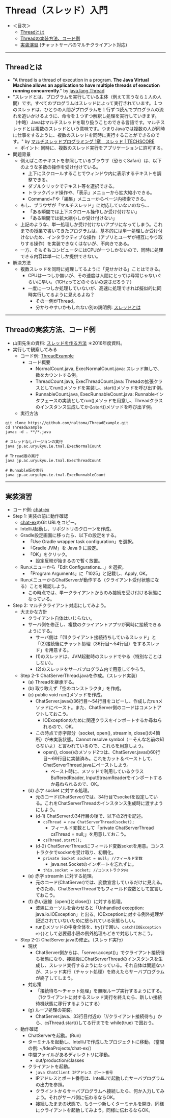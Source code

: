 # Thread（スレッド）入門

- ＜目次＞
  - <a href="#intro">Threadとは</a>
  - <a href="#howto">Threadの実装方法、コード例</a>
  - <a href="#ex">実装演習</a> (チャットサーバのマルチクライアント対応)

<hr>

## <a name="intro">Threadとは</a>
- "A thread is a thread of execution in a program. **The Java Virtual Machine allows an application to have multiple threads of execution running concurrently**." by [java.lang.Thread](http://docs.oracle.com/javase/9/docs/api/java/lang/Thread.html)
- "スレッドとは、プログラムを実行している主体（例えて言うなら１人の人間）です。すべてのプログラムはスレッドによって実行されています。１つのスレッドは、ひとりの人間がプログラムを１行ずつ読んでプログラムの流れを追いかけるように、命令を１つずつ解釈し処理を実行していきます。（中略）Javaはマルチスレッドを取り扱うことのできる言語です。マルチスレッドとは複数のスレッドという意味です。つまりJavaでは複数の人が同時に仕事をするように、複数のスレッドを同時に実行することができるのです。" by [マルチスレッドプログラミング 1章　スレッド | TECHSCORE](http://www.techscore.com/tech/Java/JavaSE/Thread/1/)
  - ポイント: 同時に、複数のスレッド実行をアプリケーションに許可する。
- 問題背景
  - 例えばこのテキストを参照しているブラウザ（恐らくSafari）は、以下のような多数の操作を受け付けている。
    - 上下にスクロールすることでウィンドウ内に表示するテキストを調整できる。
    - ダブルクリックでテキスト等を選択できる。
    - トラックパッド操作や、「表示」メニューから拡大縮小できる。
    - Command+Fや「編集」メニューからページ内検索できる。
  - もし、ブラウザが「マルチスレッド」に対応していないのなら、、
    - 「ある瞬間では上下スクロール操作しか受け付けない」
    - 「ある瞬間では拡大縮小しか受け付けない」
  - 上記のような、単一処理しか受け付けないアプリになってしまう。これまでの授業で書いてきたプログラムは、基本的には単一処理しか受け付けないため、インタラクティブな操作（アプリとユーザが相互にやり取りする操作）を実装できなくはないが、不向きである。
  - 一方、そもそもコンピュータにはCPUが一つしかないので、同時に処理できる内容は単一にしか提供できない。
- 解決方法
  - 複数スレッドを同時に処理してるように「見せかける」ことはできる。
    - CPUは一つしか無いが、その速度は人間にとっては尋常じゃないぐらいに早い。（1GHzってどのぐらいの速さだろう？）
    - 一度に一つしか処理していないが、高速に処理できれば擬似的に同時実行してるように見えるよね？
      - その一例がThread。
      - 分かりやすいかもしれない別の説明例: [スレッドとは](http://www.javadrive.jp/applet/thread/index1.html)

<hr>

## <a name="howto">Threadの実装方法、コード例</a>
- 山田先生の資料: [スレッドを作る方法](https://ie.u-ryukyu.ac.jp/~koji/pw/index.php?cmd=read&page=Programming_II%2F08%2F第13回#ucea891e) ＊2016年度資料。
- 実行して観察してみる
  - コード例: [ThreadExample](https://github.com/naltoma/ThreadExample)
    - コード概要
      - NormalCount.java, ExecNormalCount.java: スレッド無しで、数をカウントする例。
      - ThreadCount.java, ExecThreadCount.java: Threadの拡張クラスとしてrun()メソッドを実装し、start()メソッドを呼び出す例。
      - RunnableCount.java, ExecRunnableCount.java: Runnableインタフェースの実装としてrun()メソッドを用意し、Threadクラスのインスタンス生成してからstart()メソッドを呼び出す例。
  - 実行方法

```
git clone https://github.com/naltoma/ThreadExample.git
cd ThreadExample
javac -d . **/*.java

# スレッドなしバージョンの実行
java jp.ac.uryukyu.ie.tnal.ExecNormalCount

# Thread版の実行
java jp.ac.uryukyu.ie.tnal.ExecThreadCount

# Runnable版の実行
java jp.ac.uryukyu.ie.tnal.ExecRunnableCount
```

<hr>

## <a name="ex">実装演習</a>
- コード例: [chat-ex](https://github.com/naltoma/chat-ex)
- Step 1: 実装の前に動作確認
  - [chat-ex](https://github.com/naltoma/chat-ex)のGit URLをコピー。
  - IntelliJ起動し、リポジトリのクローンを作成。
  - Gradle設定画面に移ったら、以下の設定をする。
    - 「Use Gradle wrapper task configuration」を選択。
    - 「Gradle JVM」を Java 9 に設定。
    - 「OK」をクリック。
      - 設定反映が始まるので暫く放置。
  - Runメニューから「Edit Configurations...」を選択。
    - 「Program Arguments」に「1025」と記載し、Apply, OK。
  - RunメニューからChatServerが動作する（クライアント受付状態になる）ことを確認しよう。
    - この時点では、単一クライアントからのみ接続を受け付ける状態になっている。
- Step 2: マルチクライアント対応にしてみよう。
  - 大まかな方針
    - クライアント自体はいじらない。
    - サーバ側を修正し、複数のクライアントアプリが同時に接続できるようにする。
      - サーバ側は「(1)クライアント接続待ちしているスレッド」と「(2)接続後にチャット処理（36行目〜54行目）をするスレッド」を用意する。
      - (1)のスレッドは、JVM起動時のスレッドでやる（特別なことはしない）。
      - (2)のスレッドをサーバプログラム内で用意してやろう。
  - Step 2-1: ChatServerThread.javaを作成。（スレッド実装）
    - (a) Threadを継承する。
    - (b) 取り敢えず「空のコンストラクタ」を作成。
    - (c) public void run()メソッドを作成。
      - ChatServer.javaの36行目〜54行目をコピーし、作成したrunメソッドにペースト。また、ChatServer側のコードはコメントアウトしておこう。
        - IOExceptionのために関連クラスをインポートするか尋ねられるので、OK。
      - この時点で赤字部分（socket, open(), streamIn, close()の4箇所）が未実装状態。Cannot resolve symbol（＝そんな名前の知らないよ）と言われているので、これらを用意しよう。
        - open(), close()のメソッド2つは、ChatServer.javaの60行目〜69行目に実装済み。これをカット＆ペーストして、ChatServerThread.javaにペーストしよう。
          - ペースト時に、メソッドで利用しているクラスBufferedReader, InputStreamReaderをインポートするか尋ねられるので、OK。
    - (d) 赤字 socket に対する処理。
      - 元のコード(ChatServer)では、34行目でsocketを設定している。これをChatServerThreadのインスタンス生成時に渡すようにしよう。
      - (d-1) ChatServerの34行目の後で、以下の2行を記述。
        - ``csThread = new ChatServerThread(socket);``
          - フィールド変数として「private ChatServerThread csThread = null;」を用意しておこう。
        - ``csThread.start();``
      - (d-2) ChatServerThreadにフィールド変数soketを用意。コンストラクタでsocketを受け取り、初期化。
        - ``private Socket socket = null; //フィールド変数``
          - java.net.Socketのインポートを忘れずに。
        - ``this.socket = socket; //コンストラクタ内``
    - (e) 赤字 streamIn に対する処理。
      - 元のコード(ChatServer)では、変数宣言しているだけに見える。そのため、ChatServerThreadでもフィールド変数として宣言しておこう。
    - (f) 赤い波線（open()とclose()）に対する処理。
      - 波線にカーソルを合わせると「Unhandled exception: java.io.IOException」と出る。IOExceptionに対する例外処理が記述されていないために怒られている状態らしい。
      - run()メソッドの中身全体を、try{}で囲い、``catch(IOException e){}``として必要最小限の例外処理もどきで対応しておこう。
  - Step 2-2: ChatServer.javaの修正。（スレッド実行）
    - 現状
      - ChatServer側からは、「server.accept()」でクライアント接続待ち状態になり、接続後にChatServerThreadのインスタンスを生成し、スレッド実行するようになっている。それ自体は問題ないが、スレッド実行（チャット処理）を終えたらサーバプログラムが終了してしまう。
    - 対応策
      - 「接続待ち〜チャット処理」を無限ループ実行するようにする。（1クライアントに対するスレッド実行を終えたら、新しい接続待機状態に移行するようにする）
    - (g) ループ処理の実装。
      - ChatServer.java、33行目付近の「//クライアント接続待ち」から、csThread.start()してる行までを while(true) で囲おう。
  - 動作確認
    - ChatServerを起動。(Run)
    - ターミナルを起動し、IntelliJで作成したプロジェクトに移動。（當間の例: ~/IdeaProjects/chat-ex/）
    - 中間ファイルがあるディレクトリに移動。
      - out/production/classes
    - クライアントを起動。
      - ``java ChatClient IPアドレス ポート番号``
      - IPアドレスとポート番号は、IntelliJで起動したサーバプログラムの出力を参照。
      - クライントからサーバプログラムへ接続したら、何か入力してみよう。それがサーバ側に伝わるならOK。
      - 接続したままの状態で、もう一つ新しくターミナルを開き、同様にクライアントを起動してみよう。同様に伝わるならOK。
